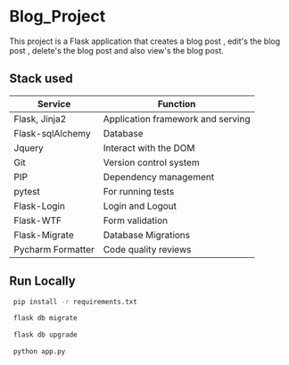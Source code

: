 # Blog_Project
This project is a Flask application that creates a blog post , edit's the blog post , delete's the blog post and also view's the blog post.


## Stack used

| Service           | Function                          |
|-------------------|-----------------------------------|
| Flask, Jinja2     | Application framework and serving |
| Flask-sqlAlchemy  | Database                          |
| Jquery            | Interact with the DOM             |
| Git               | Version control system            |
| PIP               | Dependency management             |
| pytest            | For running tests                 | 
| Flask-Login       | Login and Logout                  |
| Flask-WTF         | Form validation                   |
| Flask-Migrate     | Database Migrations               |
| Pycharm Formatter | Code quality reviews              |


## Run Locally
```bash
 pip install -r requirements.txt
 
 flask db migrate
 
 flask db upgrade
 
 python app.py
```
